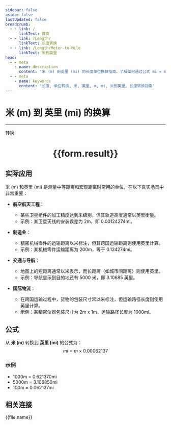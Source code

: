 ```yaml
---
sidebar: false
aside: false
lastUpdated: false
breadcrumb:
  - - link: /
      linkText: 首页
  - - link: /Length/
      linkText: 长度转换
  - - link: /Length/Meter-to-Mile
      linkText: 米到英里
head:
  - - meta
    - name: description
      content: "米 (m) 到英里 (mi) 的长度单位换算指南。了解如何通过公式 mi = m × 0.00062137 转换为英里。"
  - - meta
    - name: keywords
      content: "长度, 单位转换, 米, 英里, m, mi, 米到英里, 长度转换指南"
---
```

# 米 (m) 到 英里 (mi) 的换算
---
<script setup>
import { onMounted, reactive, inject, ref } from 'vue'
import { NButton, NForm, NFormItem, NInput, NInputNumber, NSelect, NCard, useMessage,NGrid ,NGi } from 'naive-ui'
import { defineClientComponent } from 'vitepress'
import { Length } from '../../files';

const convert = inject('convert')

const form = reactive({
  number: null,
  result: '',
})

const convertHandler = () => {
  if (form.number !== null && !isNaN(form.number)) {
    const convertedValue = parseFloat(form.number) * 0.00062137
    form.result = `${form.number}m = ${convertedValue.toFixed(6)}mi`
  } else {
    form.result = '请输入有效的数值。'
  }
}
</script>

<n-form size="large" :model="form">
  <n-form-item label="米 (m)">
    <n-input-number v-model:value="form.number" placeholder="输入米" style="width: 100%" />
  </n-form-item>
  <n-form-item>
    <n-button type="primary" @click="convertHandler" block>转换</n-button>
  </n-form-item>
</n-form>

<n-card  embedded :bordered="false" hoverable>
  <div  style="text-align:center">
    <h1>{{form.result}}</h1>
  </div>
</n-card>

## 实际应用

米 (m) 和英里 (mi) 是测量中等距离和宏观距离时常用的单位，在以下真实场景中非常重要：

- **航空航天工程**：
  - 某些卫星组件的加工精度达到米级别，但其轨道高度通常以英里衡量。
  - 示例：某卫星天线的安装误差为 2m，即 0.00124274mi。

- **制造业**：
  - 精密机械零件的运输距离以米标注，但其跨国运输距离则使用英里计算。
  - 示例：某机械零件运输距离为 200m，等于 0.124274mi。

- **交通与导航**：
  - 地图上的短距离通常以米表示，而长距离（如城市间距离）则使用英里。
  - 示例：导航显示到目的地还有 5000 米，即 3.10685 英里。

- **国际物流**：
  - 在跨国运输过程中，货物的包装尺寸常以米标注，但运输路径长度则使用英里计算。
  - 示例：某精密仪器包装尺寸为 2m x 1m，运输路径长度为 1000mi。

## 公式

从 **米 (m)** 转换到 **英里 (mi)** 的公式为：
$$ mi = m \times 0.00062137 $$

### 示例
- 1000m = 0.621370mi
- 5000m = 3.106850mi
- 100m = 0.062137mi

## 相关连接
<n-grid x-gap="12" :cols="4">
  <n-gi v-for="(file, index) in Length" :key="index">
    <n-button
      text
      tag="a"
      :href="file.path"
      type="primary"
    >
      {{file.name}}
    </n-button>
  </n-gi>
</n-grid>